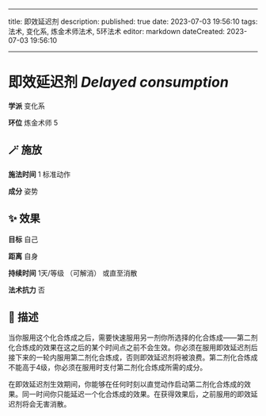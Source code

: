 
---
title: 即效延迟剂
description: 
published: true
date: 2023-07-03 19:56:10
tags: 法术, 变化系, 炼金术师法术, 5环法术
editor: markdown
dateCreated: 2023-07-03 19:56:10

---

# **即效延迟剂** *Delayed consumption*

**学派** 变化系 

**环位** 炼金术师 5

## 🪄 施放

**施法时间** 1 标准动作

**成分** 姿势

## ✨ 效果 

**目标** 自己 

**距离** 自身  

**持续时间** 1天/等级 （可解消） 或直至消散 

**法术抗力** 否

## 📖 描述

当你服用这个化合炼成之后，需要快速服用另一剂你所选择的化合炼成——第二剂化合炼成的效果在这之后的某个时间点之前不会生效。你必须在服用即效延迟剂后接下来的一轮内服用第二剂化合炼成，否则即效延迟剂将被浪费。第二剂化合炼成不能高于4级，你必须在服用时支付第二剂化合炼成所需的成分。

在即效延迟剂生效期间，你能够在任何时刻以直觉动作启动第二剂化合炼成的效果。同一时间你只能延迟一个化合炼成的效果。在获得效果后，之前服用的即效延迟剂将会无害消散。
    